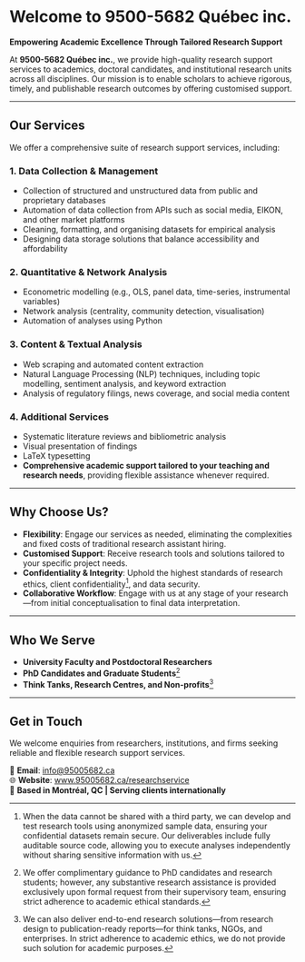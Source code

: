 # **Welcome to 9500-5682 Québec inc.**

**Empowering Academic Excellence Through Tailored Research Support**

At **9500-5682 Québec inc.**, we provide high-quality research support services to academics, doctoral candidates, and institutional research units across all disciplines. Our mission is to enable scholars to achieve rigorous, timely, and publishable research outcomes by offering customised support.

---

## **Our Services**

We offer a comprehensive suite of research support services, including:

### **1. Data Collection & Management**
- Collection of structured and unstructured data from public and proprietary databases
- Automation of data collection from APIs such as social media, EIKON, and other market platforms
- Cleaning, formatting, and organising datasets for empirical analysis
- Designing data storage solutions that balance accessibility and affordability

### **2. Quantitative & Network Analysis**
- Econometric modelling (e.g., OLS, panel data, time-series, instrumental variables)
- Network analysis (centrality, community detection, visualisation)
- Automation of analyses using Python

### **3. Content & Textual Analysis**
- Web scraping and automated content extraction
- Natural Language Processing (NLP) techniques, including topic modelling, sentiment analysis, and keyword extraction
- Analysis of regulatory filings, news coverage, and social media content

### **4. Additional Services**
- Systematic literature reviews and bibliometric analysis
- Visual presentation of findings
- LaTeX typesetting
- **Comprehensive academic support tailored to your teaching and research needs**, providing flexible assistance whenever required. 

---

## **Why Choose Us?**

- **Flexibility**: Engage our services as needed, eliminating the complexities and fixed costs of traditional research assistant hiring.
- **Customised Support**: Receive research tools and solutions tailored to your specific project needs.
- **Confidentiality & Integrity**: Uphold the highest standards of research ethics, client confidentiality[^1], and data security.  
- **Collaborative Workflow**: Engage with us at any stage of your research—from initial conceptualisation to final data interpretation.

---

## **Who We Serve**

- **University Faculty and Postdoctoral Researchers**
- **PhD Candidates and Graduate Students**[^2]  
- **Think Tanks, Research Centres, and Non-profits**[^3]

---

## **Get in Touch**

We welcome enquiries from researchers, institutions, and firms seeking reliable and flexible research support services.

📧 **Email**: info@95005682.ca  
🌐 **Website**: www.95005682.ca/researchservice  
📍 **Based in Montréal, QC | Serving clients internationally**

[^1]: When the data cannot be shared with a third party, we can develop and test research tools using anonymized sample data, ensuring your confidential datasets remain secure. 
Our deliverables include fully auditable source code, allowing you to execute analyses independently without sharing sensitive information with us.

[^2]: We offer complimentary guidance to PhD candidates and research students; however, any substantive research assistance is provided exclusively upon formal request from their supervisory team, ensuring strict adherence to academic ethical standards.

[^3]: We can also deliver end-to-end research solutions—from research design to publication-ready reports—for think tanks, NGOs, and enterprises. 
In strict adherence to academic ethics, we do not provide such solution for academic purposes.
